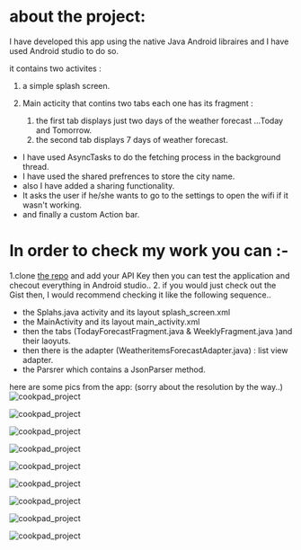 
# about the project:
I have developed this app using the native Java Android libraires and I have used Android studio to do so.

it contains two activites :

1. a simple splash screen.

2. Main acticity that contins two tabs each one has its fragment :
   1. the first tab displays just two days of the weather forecast ...Today and Tomorrow.
   2. the second tab displays 7 days of weather forecast.
* I have used AsyncTasks to do the fetching process in the background thread.
* I have used the shared prefrences to store the city name.
* also I have added a sharing functionality.
* It asks the user if he/she wants to go to the settings to open the wifi if it wasn't working.
* and finally a custom Action bar.

# In order to check my work you can :-
1.clone [the repo](https://github.com/Ahmed-Ayman/cookpad_project) and add your API Key then you can test the application and checout everything in Android studio..
2. if you would just check out the Gist then, I would recommend checking it like the following sequence..

- the Splahs.java  activity and its layout splash_screen.xml  
- the MainActivity and its layout main_activity.xml
- then the tabs (TodayForecastFragment.java  & WeeklyFragment.java )and their laoyuts.
- then there is the adapter (WeatheritemsForecastAdapter.java) : list view adapter.
- the Parsrer which contains a JsonParser method.


here are some pics from the app: (sorry about the resolution by the way..)
![cookpad_project](https://github.com//Ahmed-Ayman/cookpad_project/blob/master/images/photo_2017-06-26_02-18-15.jpg?raw=true)



![cookpad_project](https://github.com//Ahmed-Ayman/cookpad_project/blob/master/images/photo_2017-06-26_02-18-21.jpg?raw=true)



![cookpad_project](https://github.com//Ahmed-Ayman/cookpad_project/blob/master/images/photo_2017-06-26_02-18-23.jpg?raw=true)


![cookpad_project](https://github.com//Ahmed-Ayman/cookpad_project/blob/master/images/photo_2017-06-26_02-18-27.jpg?raw=true)


![cookpad_project](https://github.com//Ahmed-Ayman/cookpad_project/blob/master/images/photo_2017-06-26_02-18-29.jpg?raw=true)


![cookpad_project](https://github.com//Ahmed-Ayman/cookpad_project/blob/master/images/photo_2017-06-26_02-18-31.jpg?raw=true)


![cookpad_project](https://github.com//Ahmed-Ayman/cookpad_project/blob/master/images/photo_2017-06-26_02-18-34.jpg?raw=true)


![cookpad_project](https://github.com//Ahmed-Ayman/cookpad_project/blob/master/images/photo_2017-06-26_02-18-36.jpg?raw=true)


![cookpad_project](https://github.com//Ahmed-Ayman/cookpad_project/blob/master/images/photo_2017-06-26_02-20-09.jpg?raw=true)
